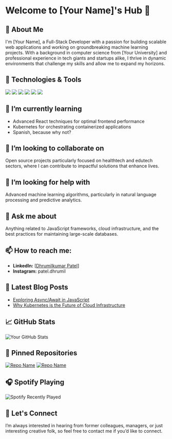 
# Welcome to [Your Name]'s Hub 👋

## 🚀 About Me
I'm [Your Name], a Full-Stack Developer with a passion for building scalable web applications and working on groundbreaking machine learning projects. With a background in computer science from [Your University] and professional experience in tech giants and startups alike, I thrive in dynamic environments that challenge my skills and allow me to expand my horizons.

## 🔧 Technologies & Tools
![](https://img.shields.io/badge/OS-Linux-informational?style=flat&logo=linux&logoColor=white&color=2bbc8a)
![](https://img.shields.io/badge/Code-Python-informational?style=flat&logo=python&logoColor=white&color=2bbc8a)
![](https://img.shields.io/badge/Code-JavaScript-informational?style=flat&logo=javascript&logoColor=white&color=2bbc8a)
![](https://img.shields.io/badge/Tools-Docker-informational?style=flat&logo=docker&logoColor=white&color=2bbc8a)
![](https://img.shields.io/badge/Cloud-Azure-informational?style=flat&logo=microsoftazure&logoColor=white&color=2bbc8a)
![](https://img.shields.io/badge/Database-MySQL-informational?style=flat&logo=mysql&logoColor=white&color=2bbc8a)

## 🌱 I’m currently learning
- Advanced React techniques for optimal frontend performance
- Kubernetes for orchestrating containerized applications
- Spanish, because why not?

## 👯 I’m looking to collaborate on
Open source projects particularly focused on healthtech and edutech sectors, where I can contribute to impactful solutions that enhance lives.

## 🤔 I’m looking for help with
Advanced machine learning algorithms, particularly in natural language processing and predictive analytics.

## 💬 Ask me about
Anything related to JavaScript frameworks, cloud infrastructure, and the best practices for maintaining large-scale databases.

## 📫 How to reach me:
- **LinkedIn:** [[Dhrumilkumar Patel](https://www.linkedin.com/in/dhrumil-patel2002/)]
- **Instagram:** patel.dhrumil

## 📄 Latest Blog Posts
- [Exploring Async/Await in JavaScript](https://yourblog.com/async-await)
- [Why Kubernetes is the Future of Cloud Infrastructure](https://yourblog.com/kubernetes)

## 📈 GitHub Stats
![Your GitHub Stats](https://github-readme-stats.vercel.app/api?username=yourusername&count_private=true&show_icons=true&theme=tokyonight)

## 📌 Pinned Repositories
[![Repo Name](https://github-readme-stats.vercel.app/api/pin/?username=yourusername&repo=reponame&theme=tokyonight)](https://github.com/yourusername/reponame)
[![Repo Name](https://github-readme-stats.vercel.app/api/pin/?username=yourusername&repo=reponame&theme=tokyonight)](https://github.com/yourusername/reponame)

## 🎧 Spotify Playing
![Spotify Recently Played](https://spotify-recently-played-readme.vercel.app/api?user=yourspotifyusername)

## 🤝 Let's Connect
I’m always interested in hearing from former colleagues, managers, or just interesting creative folk, so feel free to contact me if you’d like to connect.
